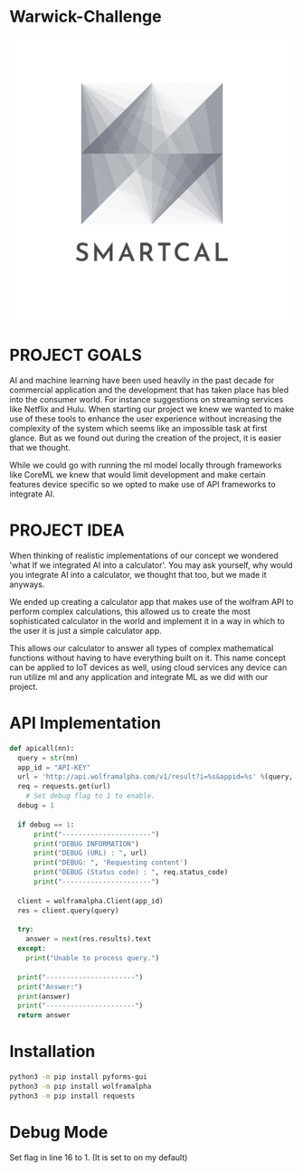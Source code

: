 # Warwick-Challenge

[![logo](/img/logo.png)]()

# PROJECT GOALS

AI and machine learning have been used heavily in the past decade for commercial application and the development that has taken place has bled into the consumer world. For instance suggestions on streaming services like Netflix and Hulu. When starting our project we knew we wanted to make use of these tools to enhance the user experience without increasing the complexity of the system which seems like an impossible task at first glance. But as we found out during the creation of the project, it is easier that we thought.

While we could go with running the ml model locally through frameworks like CoreML we knew that would limit development and make certain features device specific so we opted to make use of API frameworks to integrate AI.

# PROJECT IDEA

When thinking of realistic implementations of our concept we wondered 'what If we integrated AI into a calculator'. You may ask yourself, why would you integrate AI into a calculator, we thought that too, but we made it anyways.

We ended up creating a calculator app that makes use of the wolfram API to perform complex calculations, this allowed us to create the most sophisticated calculator in the world and implement it in a way in which to the user it is just a simple calculator app.

This allows our calculator to answer all types of complex mathematical functions without having to have everything built on it. This name concept can be applied to IoT devices as well, using cloud services any device can run utilize ml and any application and integrate ML as we did with our project.

# API Implementation 

``` python
def apicall(nn):
  query = str(nn)
  app_id = "API-KEY"
  url = 'http://api.wolframalpha.com/v1/result?i=%s&appid=%s' %(query, app_id)
  req = requests.get(url)
    # Set debug flag to 1 to enable.
  debug = 1

  if debug == 1:
      print("----------------------")
      print("DEBUG INFORMATION")
      print("DEBUG (URL) : ", url)
      print("DEBUG: ", 'Requesting content')
      print("DEBUG (Status code) : ", req.status_code)
      print("----------------------")

  client = wolframalpha.Client(app_id)
  res = client.query(query)

  try:
    answer = next(res.results).text
  except:
    print("Unable to process query.")

  print("----------------------")
  print("Answer:")
  print(answer)
  print("----------------------")
  return answer
```

# Installation 

``` bash
python3 -m pip install pyforms-gui
python3 -m pip install wolframalpha
python3 -m pip install requests
```

# Debug Mode

Set flag in line 16 to 1. (It is set to on my default)
